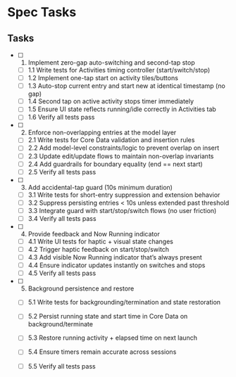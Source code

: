 # Spec Tasks

## Tasks

- [ ] 1. Implement zero-gap auto-switching and second-tap stop
  - [ ] 1.1 Write tests for Activities timing controller (start/switch/stop)
  - [ ] 1.2 Implement one-tap start on activity tiles/buttons
  - [ ] 1.3 Auto-stop current entry and start new at identical timestamp (no gap)
  - [ ] 1.4 Second tap on active activity stops timer immediately
  - [ ] 1.5 Ensure UI state reflects running/idle correctly in Activities tab
  - [ ] 1.6 Verify all tests pass

- [ ] 2. Enforce non-overlapping entries at the model layer
  - [ ] 2.1 Write tests for Core Data validation and insertion rules
  - [ ] 2.2 Add model-level constraints/logic to prevent overlap on insert
  - [ ] 2.3 Update edit/update flows to maintain non-overlap invariants
  - [ ] 2.4 Add guardrails for boundary equality (end == next start)
  - [ ] 2.5 Verify all tests pass

- [ ] 3. Add accidental-tap guard (10s minimum duration)
  - [ ] 3.1 Write tests for short-entry suppression and extension behavior
  - [ ] 3.2 Suppress persisting entries < 10s unless extended past threshold
  - [ ] 3.3 Integrate guard with start/stop/switch flows (no user friction)
  - [ ] 3.4 Verify all tests pass

- [ ] 4. Provide feedback and Now Running indicator
  - [ ] 4.1 Write UI tests for haptic + visual state changes
  - [ ] 4.2 Trigger haptic feedback on start/stop/switch
  - [ ] 4.3 Add visible Now Running indicator that’s always present
  - [ ] 4.4 Ensure indicator updates instantly on switches and stops
  - [ ] 4.5 Verify all tests pass

- [ ] 5. Background persistence and restore
  - [ ] 5.1 Write tests for backgrounding/termination and state restoration
  - [ ] 5.2 Persist running state and start time in Core Data on background/terminate
  - [ ] 5.3 Restore running activity + elapsed time on next launch
  - [ ] 5.4 Ensure timers remain accurate across sessions
  - [ ] 5.5 Verify all tests pass

